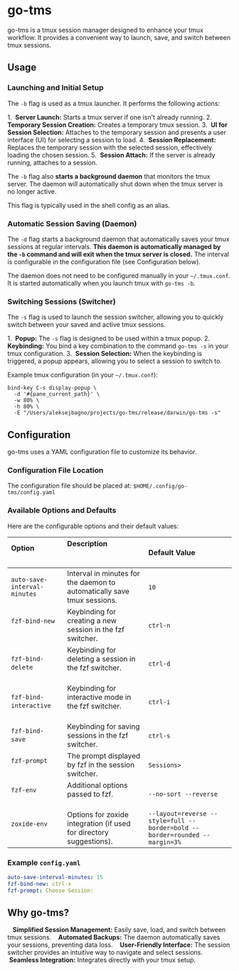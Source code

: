# go-tms

go-tms is a tmux session manager designed to enhance your tmux workflow. It provides a convenient way to launch, save, and switch between tmux sessions.

## Usage

### Launching and Initial Setup

The `-b` flag is used as a tmux launcher. It performs the following actions:

1.  **Server Launch:** Starts a tmux server if one isn't already running.
2.  **Temporary Session Creation:** Creates a temporary tmux session.
3.  **UI for Session Selection:** Attaches to the temporary session and presents a user interface (UI) for selecting a session to load.
4.  **Session Replacement:** Replaces the temporary session with the selected session, effectively loading the chosen session.
5.  **Session Attach:** If the server is already running, attaches to a session.

The `-b` flag also **starts a background daemon** that monitors the tmux server. The daemon will automatically shut down when the tmux server is no longer active.

This flag is typically used in the shell config as an alias.

### Automatic Session Saving (Daemon)

The `-d` flag starts a background daemon that automatically saves your tmux sessions at regular intervals. **This daemon is automatically managed by the `-b` command and will exit when the tmux server is closed.** The interval is configurable in the configuration file (see Configuration below).

The daemon does not need to be configured manually in your `~/.tmux.conf`. It is started automatically when you launch tmux with `go-tms -b`.

### Switching Sessions (Switcher)

The `-s` flag is used to launch the session switcher, allowing you to quickly switch between your saved and active tmux sessions.

1.  **Popup:** The `-s` flag is designed to be used within a tmux popup.
2.  **Keybinding:** You bind a key combination to the command `go-tms -s` in your tmux configuration.
3.  **Session Selection:** When the keybinding is triggered, a popup appears, allowing you to select a session to switch to.

Example tmux configuration (in your `~/.tmux.conf`):

```tmux
bind-key C-s display-popup \
  -d '#{pane_current_path}' \
  -w 80% \
  -h 80% \
  -E "/Users/aleksejbagno/projects/go-tms/release/darwin/go-tms -s"

```

## Configuration

go-tms uses a YAML configuration file to customize its behavior.

### Configuration File Location

The configuration file should be placed at:
`$HOME/.config/go-tms/config.yaml`

### Available Options and Defaults

Here are the configurable options and their default values:

| Option                  | Description                                                              | Default Value |
| :---------------------- | :----------------------------------------------------------------------- | :------------ |
| `auto-save-interval-minutes` | Interval in minutes for the daemon to automatically save tmux sessions.    | `10`          |
| `fzf-bind-new`          | Keybinding for creating a new session in the fzf switcher.               | `ctrl-n`      |
| `fzf-bind-delete`       | Keybinding for deleting a session in the fzf switcher.                   | `ctrl-d`      |
| `fzf-bind-interactive`  | Keybinding for interactive mode in the fzf switcher.                     | `ctrl-i`      |
| `fzf-bind-save`         | Keybinding for saving sessions in the fzf switcher.                      | `ctrl-s`      |
| `fzf-prompt`            | The prompt displayed by fzf in the session switcher.                     | ` Sessions>  `  |
| `fzf-env`               | Additional options passed to fzf.                                        | `--no-sort --reverse` |
| `zoxide-env`            | Options for zoxide integration (if used for directory suggestions).      | `--layout=reverse --style=full --border=bold --border=rounded --margin=3%` |

### Example `config.yaml`

```yaml
auto-save-interval-minutes: 15
fzf-bind-new: ctrl-x
fzf-prompt: Choose Session:
```

## Why go-tms?

   **Simplified Session Management:** Easily save, load, and switch between tmux sessions.
   **Automated Backups:** The daemon automatically saves your sessions, preventing data loss.
   **User-Friendly Interface:** The session switcher provides an intuitive way to navigate and select sessions.
   **Seamless Integration:** Integrates directly with your tmux setup.
